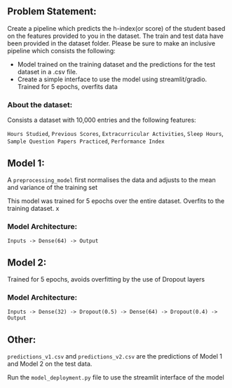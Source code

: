 ## Problem Statement:
Create a pipeline which predicts the h-index(or score) of the student based on
the features provided to you in the dataset. The train and test data have been
provided in the dataset folder. Please be sure to make an inclusive pipeline which
consists the following:
- Model trained on the training dataset and the predictions for the test
dataset in a .csv file.
- Create a simple interface to use the model using streamlit/gradio.
Trained for 5 epochs, overfits data

### About the dataset:
Consists a dataset with 10,000 entries and the following features:

`Hours Studied`, `Previous Scores`, `Extracurricular Activities`, `Sleep Hours`, `Sample Question Papers Practiced`, `Performance Index`


## Model 1:
A `preprocessing_model` first normalises the data and adjusts to the mean and variance of the training set

This model was trained for 5 epochs over the entire dataset. Overfits to the training dataset.
x


### Model Architecture:
    Inputs -> Dense(64) -> Output

## Model 2:
Trained for 5 epochs, avoids overfitting by the use of Dropout layers
### Model Architecture:
    Inputs -> Dense(32) -> Dropout(0.5) -> Dense(64) -> Dropout(0.4) -> Output


## Other:
`predictions_v1.csv` and `predictions_v2.csv` are the predictions of Model 1 and Model 2 on the test data.

Run the `model_deployment.py` file to use the streamlit interface of the model